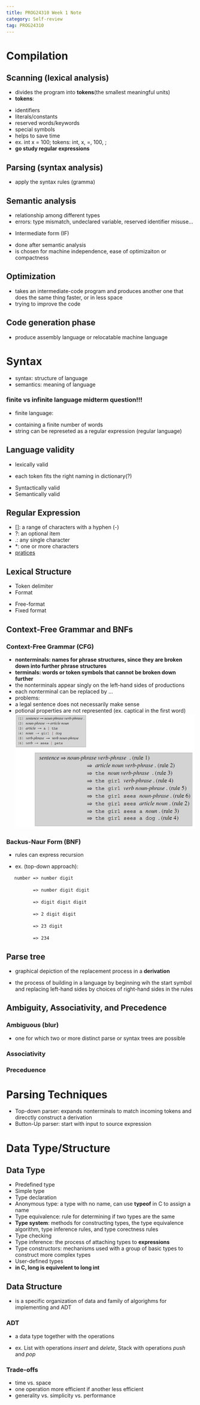 ```yaml
---
title: PROG24310 Week 1 Note
category: Self-review
tag: PROG24310
---
```

# Compilation 
## Scanning (lexical analysis)
 * divides the program into **tokens**(the smallest meaningful units)
 * **tokens**:
  - identifiers
  - literals/constants
  - reserved words/keywords
  - special symbols
 - helps to save time 
 - ex. int x = 100; tokens: int, x, =, 100, ;
 - **go study regular expressions**
## Parsing (syntax analysis)
 - apply the syntax rules (gramma)
## Semantic analysis
 - relationship among different types
 - errors: type mismatch, undeclared variable, reserved identifier misuse...
* Intermediate form (IF)
 - done after semantic analysis
 - is chosen for machine independence, ease of optimizaiton or compactness
## Optimization
 - takes an intermediate-code program and produces another one that does the same thing faster, or in less space
 - trying to improve the code
## Code generation phase
 - produce assembly language or relocatable machine language

# Syntax
* syntax: structure of language
* semantics: meaning of language
### finite vs infinite language **midterm question!!!**
* finite language:
- containing a finite number of words
- string can be represeted as a regular expression (regular language)
## Language validity
* lexically valid
 - each token fits the right naming in dictionary(?)
* Syntactically valid
* Semantically valid
## Regular Expression
* []: a range of characters with a hyphen (-)
* ?: an optional item
* .: any single character
* *: one or more characters
* [pratices](https://regexone.com/lesson/introduction_abcs)
## Lexical Structure
* Token delimiter
* Format
 - Free-format
 - Fixed format
## Context-Free Grammar and BNFs
### Context-Free Grammar (CFG)
- **nonterminals: names for phrase structures, since they are broken down into further phrase structures**
- **terminals: words or token symbols that cannot be broken down further**
 - the nonterminals appear singly on the left-hand sides of productions
 - each nonterminal can be replaced by ...
 - problems:
  - a legal sentence does not necessarily make sense
  - potional properties are not represented (ex. captical in the first word)
![Example](/assets/images/post_images/prog24310-w2-1.png)
### Backus-Naur Form (BNF)
* rules can express recursion
 - ex. (top-down approach):
```        
   number => number digit
   
          => number digit digit

          => digit digit digit

          => 2 digit digit

          => 23 digit

          => 234
```

## Parse tree
* graphical depiction of the replacement process in a **derivation**
 - the process of building in a language by beginning wih the start symbol and replacing left-hand sides by choices of right-hand sides in the rules
## Ambiguity, Associativity, and Precedence
### Ambiguous (blur)
* one for which two or more distinct parse or syntax trees are possible
### Associativity
### Preceduence
# Parsing Techniques
* Top-down parser: expands nonterminals to match incoming tokens and direcctly construct a derivation
* Button-Up parser: start with input to source expression

# Data Type/Structure
## Data Type
* Predefined type
* Simple type
* Type declaration
* Anonymous type: a type with no name, can use **typeof** in C to assign a name
* Type equivalence: rule for determining if two types are the same
* **Type system**: methods for constructing types, the type equivalence algorithm, type inference rules, and type corectness rules
* Type checking
* Type inference: the process of attaching types to **expressions**
* Type constructors: mechanisms used with a group of basic types to construct more complex types
* User-defined types
* **in C, long is equivelent to long int**
## Data Structure
* is a specific organization of data and family of algorighms for implementing and ADT
### ADT
* a data type together with the operations
- ex. List with operations *insert* and *delete*, Stack with operations *push* and *pop*
### Trade-offs
* time vs. space
* one operation more efficient if another less efficient
* generality vs. simplicity vs. performance


